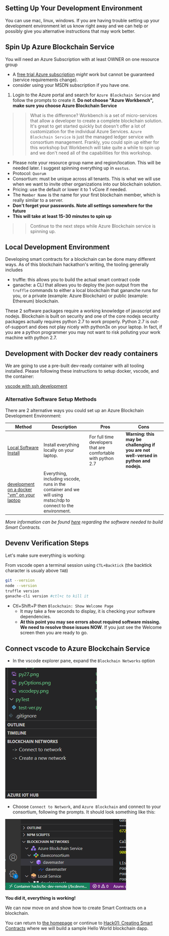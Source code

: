 ## Setting Up Your Development Environment

You can use mac, linux, windows.  If you are having trouble setting up your development environment let us know right away and we can help or possibly give you alternative instructions that may work better.  

## Spin Up Azure Blockchain Service

You will need an Azure Subscription with at least OWNER on one resource group
  * A [free trial Azure subscription](https://azure.microsoft.com/free/?ref=microsoft.com&utm_source=microsoft.com&utm_medium=docs&utm_campaign=visualstudio) _might_ work but cannot be guaranteed (service requirements change). 
  * consider using your MSDN subscription if you have one.  

1. Login to the Azure portal and search for `Azure Blockchain Service` and follow the prompts to create it.  **Do not choose "Azure Workbench", make sure you choose Azure Blockchain Service**

>> What is the difference?  Workbench is a set of micro-services that allow a developer to create a complete blockchain solution.  It's great to get started quickly but doesn't offer a lot of customization for the individual Azure Services.  `Azure Blockchain Service` is just the managed ledger service with consortium management.  Frankly, you could spin up either for this workshop but Workbench will take quite a while to spin up and we don't need all of the capabilities for this workshop.  

* Please note your resource group name and region/location.  This will be needed later.  I suggest spinning everything up in `eastus`.
* Protocol: `Quorum`
* Consortium:  must be unique across all tenants.  This is what we will use when we want to invite other organizations into our blockchain solution.  
* Pricing:  use the default or lower it to 1 vCore if needed.
* The `Member Name` is the name for your first blockchain member, which is really similar to a server.  
* **Don't forget your passwords.  Note all settings somewhere for the future**
* **This will take at least 15-30 minutes to spin up**

>> Continue to the next steps while Azure Blockchain service is spinning up.


## Local Development Environment

Developing smart contracts for a blockchain can be done many different ways.  As of this blockchain hackathon's writing, the tooling generally includes
* truffle:  this allows you to build the actual smart contract code
* ganache:  a CLI that allows you to deploy the json output from the `truffle` commands to either a local blockchain that gananche runs for you, or a private (example:  Azure Blockchain) or public (example:  Ethereum) blockchain. 

These 2 software packages require a working knowledge of javascript and nodejs.  Blockchain is built on security and one of the core nodejs security packages actually requires python 2.7 to work properly.  Python 2.7 is out-of-support and does not play nicely with python3x on your laptop.  In fact, if you are a python programmer you may not want to risk polluting your work machine with python 2.7.  

## Development with Docker dev ready containers

We are going to use a pre-built dev-ready container with all tooling installed.  Please following these instructions to setup docker, vscode, and the container:  

[vscode with ssh development](./remote-dev/RemoteDev.md)

### Alternative Software Setup Methods

There are 2 alternative ways you could set up an Azure Blockchain Development Environment:  

|Method|Description|Pros|Cons|
|---------|------|------|------|
|[Local Software Install](./LocalInstall.md)|Install everything locally on your laptop.|For full time developers that are comfortable with python 2.7|**Warning: this may be challenging if you are not well-versed in python and nodejs.**|
|[development on a docker "vm" on your laptop](./docker-dev-env/README.md)|Everything, including vscode, runs in the container and we will using mstsc/rdp to connect to the environment. |||


*More information can be found [here](https://docs.microsoft.com/en-us/azure/blockchain/service/connect-vscode) regarding the software needed to build Smart Contracts.* 


## Devenv Verification Steps

Let's make sure everything is working:

From vscode open a terminal session using `CTL+Backtick`  (the backtick character is usualy above `TAB`)

```bash
git --version
node --version
truffle version
ganache-cli version #ctl+c to kill it
```

* Ctl+Shift+P then `Blockchain: Show Welcome Page`
  * It may take a few seconds to display, it is checking your software dependencies.  
  * **At this point you may see errors about required software missing.  We need to resolve those issues NOW**.  If you just see the Welcome screen then you are ready to go.  

  
## Connect vscode to Azure Blockchain Service


* In the vscode explorer pane, expand the `Blockchain Networks` option

![](./img/vscodeexp.png)

* Choose `Connect to Network`, and `Azure Blockchain` and connect to your consortium, following the prompts. It should look something like this:  

![](./img/vscode5.png)

**You did it, everything is working!**

We can now move on and show how to create Smart Contracts on a blockchain.  

You can return to [the homepage](./README.md) or continue to [Hack01:  Creating Smart Contracts](./labs/SmartContractIdeation/SmartContracts.md) where we will build a sample Hello World blockchain dapp.  
